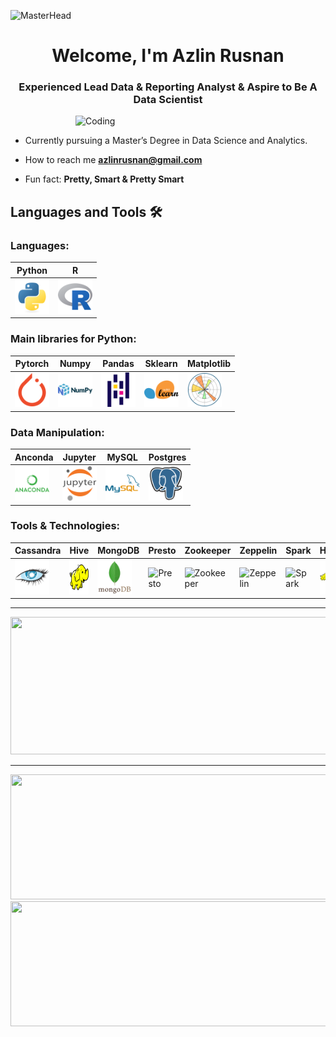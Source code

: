 ![MasterHead](https://user-images.githubusercontent.com/31812582/118072005-93d46980-b3c6-11eb-9afd-629b4f706a56.gif)
<h1 align="center">Welcome, I'm Azlin Rusnan</h1>
<h3 align="center">Experienced Lead Data & Reporting Analyst & Aspire to Be A Data Scientist</h3>
<img align="right" alt="Coding" width="400" src="https://user-images.githubusercontent.com/125878564/258871853-20e24ac8-354d-4ec0-8f25-ef158aec9420.gif">



<p align="left"> <a href="https://twitter.com/" target="blank"><img src="https://img.shields.io/twitter/follow/?logo=twitter&style=for-the-badge" alt="" /></a> </p>

- Currently pursuing a Master’s Degree in Data Science and Analytics.

- How to reach me **azlinrusnan@gmail.com**

- Fun fact: **Pretty, Smart & Pretty Smart**

## Languages and Tools 🛠️
<div>

### Languages:
| Python | R |
|--------|---|
| <img src="https://github.com/devicons/devicon/blob/master/icons/python/python-original.svg" title="Python" alt="Python" width="55" height="55"/> | <img src="https://github.com/devicons/devicon/blob/master/icons/r/r-original.svg" title="R" alt="R" width="55" height="55"/> |


### Main libraries for Python:
| Pytorch | Numpy | Pandas | Sklearn | Matplotlib |
|----------|----------|----------|----------|----------|
|  <img src="https://github.com/devicons/devicon/blob/master/icons/pytorch/pytorch-original.svg" title="Pytorch"  alt="Pytorch" width="55" height="55"/>|  <img src="https://github.com/devicons/devicon/blob/master/icons/numpy/numpy-original-wordmark.svg" title="Numpy" alt="Numpy" width="55" height="55"/>|  <img src="https://github.com/devicons/devicon/blob/master/icons/pandas/pandas-original.svg" title="Pandas" alt="Pandas" width="55" height="55"/>|  <img src="https://github.com/devicons/devicon/blob/master/icons/scikitlearn/scikitlearn-original.svg" title="sklearn" alt="sklearn" width="55" height="55"/>|  <img src="https://github.com/devicons/devicon/blob/master/icons/matplotlib/matplotlib-original.svg" title="mpl" alt="mpl" width="55" height="55"/>| <img src="https://github.com/devicons/devicon/blob/master/icons/opencv/opencv-original.svg" title="mpl" alt="mpl" width="55" height="55"/>|

### Data Manipulation:
| Anconda | Jupyter |  MySQL | Postgres | 
|----------|----------|----------|----------|
|<img src="https://github.com/devicons/devicon/blob/master/icons/anaconda/anaconda-original-wordmark.svg" title="Anaconda" alt="Conda" width="55" height="55"/>|<img src="https://github.com/devicons/devicon/blob/master/icons/jupyter/jupyter-original-wordmark.svg" title="Jupiter" alt="Jupiter" width="55" height="55"/>|<img src="https://github.com/devicons/devicon/blob/master/icons/mysql/mysql-original-wordmark.svg" title="MySQL" alt="MySQL" width="55" height="55"/>|<img src="https://github.com/devicons/devicon/blob/master/icons/postgresql/postgresql-original.svg" title="pg" alt="pg" width="55" height="55"/>|<img 

### Tools & Technologies:
| Cassandra | Hive | MongoDB | Presto | Zookeeper | Zeppelin | Spark | Hadoop |
|-----------|------|---------|--------|-----------|----------|-------|--------|
| <img src="https://github.com/devicons/devicon/blob/master/icons/cassandra/cassandra-original.svg" title="Cassandra" alt="Cassandra" width="55" height="55"/> | <img src="https://github.com/devicons/devicon/blob/master/icons/hadoop/hadoop-original.svg" title="Hive" alt="Hive" width="55" height="55"/> | <img src="https://github.com/devicons/devicon/blob/master/icons/mongodb/mongodb-original-wordmark.svg" title="MongoDB" alt="MongoDB" width="55" height="55"/> | <img src="https://upload.wikimedia.org/wikipedia/commons/2/26/PrestoDB_logo.svg" title="Presto" alt="Presto" width="55" height="55"/> | <img src="https://upload.wikimedia.org/wikipedia/commons/1/12/Apache_Zookeeper_logo.svg" title="Zookeeper" alt="Zookeeper" width="55" height="55"/> | <img src="https://upload.wikimedia.org/wikipedia/commons/3/3b/Apache_Zeppelin_logo.svg" title="Zeppelin" alt="Zeppelin" width="55" height="55"/> | <img src="https://upload.wikimedia.org/wikipedia/commons/e/e7/Apache_Spark_logo.svg" title="Spark" alt="Spark" width="55" height="55"/> | <img src="https://github.com/devicons/devicon/blob/master/icons/hadoop/hadoop-original-wordmark.svg" title="Hadoop" alt="Hadoop" width="55" height="55"/> |

</div>


---

  
<p align="left">
  <img width="750" height="220" src="https://streak-stats.demolab.com?user=azlinrusnan&theme=buefy&hide_border=false&border_radius=5&card_width=800">
</p>


---

<p align="left">
  <img width="750" height="200" src="https://github-readme-stats.vercel.app/api?username=azlinrusnan&show_icons=true&theme=buefy&hide_border=false&border_radius=5&card_width=800">
  
  <img width="750" height="200" src="https://github-readme-stats.vercel.app/api/top-langs/?username=azlinrusnan&size_weight=0.15&count_weight=0.5&layout=compact&theme=buefy&hide_border=false&border_radius=5&card_width=800">
</p>
 


<div id="header" align="left">
  <img src="https://komarev.com/ghpvc/?username=azlinrusnan&style=for-the-badge&color=orange" alt=""/>
</div>
